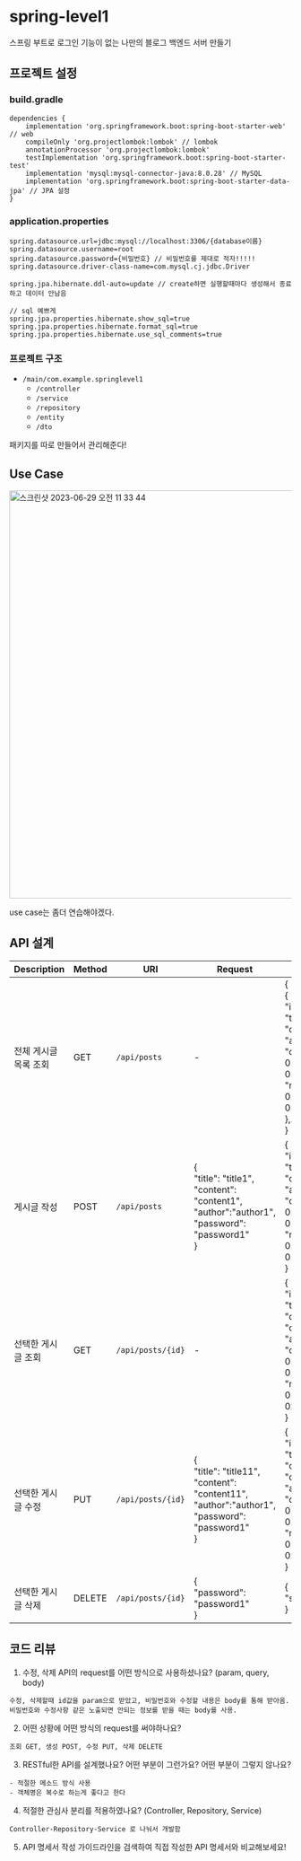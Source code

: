 # spring-level1
스프링 부트로 로그인 기능이 없는 나만의 블로그 백엔드 서버 만들기

## 프로젝트 설정
### build.gradle
```
dependencies {
    implementation 'org.springframework.boot:spring-boot-starter-web' // web
    compileOnly 'org.projectlombok:lombok' // lombok
    annotationProcessor 'org.projectlombok:lombok'
    testImplementation 'org.springframework.boot:spring-boot-starter-test'
    implementation 'mysql:mysql-connector-java:8.0.28' // MySQL
    implementation 'org.springframework.boot:spring-boot-starter-data-jpa' // JPA 설정
}
```

### application.properties
```
spring.datasource.url=jdbc:mysql://localhost:3306/{database이름}
spring.datasource.username=root
spring.datasource.password={비밀번호} // 비밀번호를 제대로 적자!!!!!
spring.datasource.driver-class-name=com.mysql.cj.jdbc.Driver

spring.jpa.hibernate.ddl-auto=update // create하면 실행할때마다 생성해서 종료하고 데이터 안남음

// sql 예쁘게
spring.jpa.properties.hibernate.show_sql=true
spring.jpa.properties.hibernate.format_sql=true
spring.jpa.properties.hibernate.use_sql_comments=true
```

### 프로젝트 구조
- `/main/com.example.springlevel1`
    - `/controller`
    - `/service`
    - `/repository`
    - `/entity`
    - `/dto`

패키지를 따로 만들어서 관리해준다!

## Use Case
<img width="727" alt="스크린샷 2023-06-29 오전 11 33 44" src="https://github.com/thing-zoo/spring-level1/assets/62596783/c9814a90-c05c-419f-bbe6-1b14289fdff0">

use case는 좀더 연습해야겠다.

## API 설계
| Description | Method | URI               | Request                                                                                                  | Response                                                                                                                                                                                          |
| - | - |-------------------|----------------------------------------------------------------------------------------------------------|---------------------------------------------------------------------------------------------------------------------------------------------------------------------------------------------------|
| 전체 게시글 목록 조회 | GET | `/api/posts`      | -                                                                                                        | {<br>{<br>"id": 1,<br>"title": "title1",<br>"content": "content1",<br>"author":"author1",<br>"createdAt": "2023-01-01T12:34:56.78900",<br>"modifiedAt": "2023-01-01T12:34:56.78900"<br>},...<br>} |
| 게시글 작성 | POST | `/api/posts`      | {<br>"title": "title1",<br>"content": "content1",<br>"author":"author1",<br> "password": "password1"<br>} | {<br>"id": 1,<br>"title": "title1",<br>"content": "content1",<br>"author":"author1",<br>"createdAt": "2023-01-01T12:34:56.78900",<br>"modifiedAt": "2023-01-01T12:34:56.78900"<br>}               |
| 선택한 게시글 조회 | GET | `/api/posts/{id}` | -                                                                                                        | {<br>"id": 1,<br>"title": "title11",<br>"content": "content11",<br>"author":"author11",<br>"createdAt": "2023-01-01T12:34:56.78900",<br>"modifiedAt": "2023-01-02T12:34:56.78900"<br>}            |
| 선택한 게시글 수정 | PUT | `/api/posts/{id}` | {<br>"title": "title11",<br>"content": "content11",<br>"author":"author1",<br> "password": "password1"<br>}                          | {<br>"id": 1,<br>"title": "title11",<br>"content": "content11",<br>"author":"author11",<br>"createdAt": "2023-01-01T12:34:56.78900",<br>"modifiedAt": "2023-01-02T12:34:56.78900"<br>}            |
| 선택한 게시글 삭제 | DELETE | `/api/posts/{id}` | {<br>"password": "password1"<br>}                                                                        | {<br>"success": true<br>}                                                                                                                                                                         |

## 코드 리뷰

1. 수정, 삭제 API의 request를 어떤 방식으로 사용하셨나요? (param, query, body)

```
수정, 삭제할때 id값을 param으로 받았고, 비밀번호와 수정할 내용은 body를 통해 받아옴.
비밀번호와 수정사항 같은 노출되면 안되는 정보를 받을 때는 body를 사용. 
```

2. 어떤 상황에 어떤 방식의 request를 써야하나요?

```
조회 GET, 생성 POST, 수정 PUT, 삭제 DELETE
```

3. RESTful한 API를 설계했나요? 어떤 부분이 그런가요? 어떤 부분이 그렇지 않나요?

```
- 적절한 메소드 방식 사용
- 객체명은 복수로 하는게 좋다고 한다
```

4. 적절한 관심사 분리를 적용하였나요? (Controller, Repository, Service)

```
Controller-Repository-Service 로 나눠서 개발함
```

5. API 명세서 작성 가이드라인을 검색하여 직접 작성한 API 명세서와 비교해보세요!